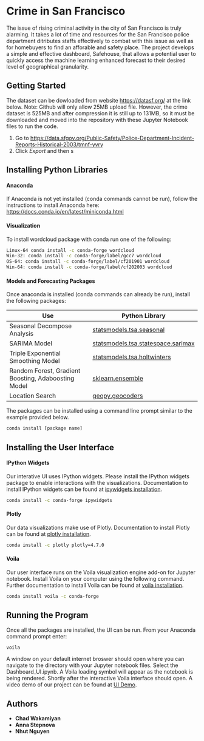 # Crime in San Francisco

The issue of rising criminal activity in the city of San Francisco is truly alarming. It takes a lot of time and resources for the San Francisco police department ditributes staffs effectively to combat with this issue as well as for homebuyers to find an afforable and safety place. The project develops a simple and effective dashboard, Safehouse, that allows a potential user to quickly access the machine learning enhanced forecast to their desired level of geographical granularity.

## Getting Started

The dataset can be dowloaded from website https://datasf.org/ at the link below. Note: Github will only allow 25MB upload file. However, the crime dataset is 525MB and after compression it is still up to 131MB, so it must be downloaded and moved into the repository with these Jupyter Notebook files to run the code. 
1. Go to https://data.sfgov.org/Public-Safety/Police-Department-Incident-Reports-Historical-2003/tmnf-yvry
2. Click <i>Export</i> and then s

## Installing Python Libraries
#### Anaconda
If Anaconda is not yet installed (conda commands cannot be run), follow the instructions to install Anaconda here: https://docs.conda.io/en/latest/miniconda.html

#### Visualization
To install wordcloud package with conda run one of the following:
```sh
Linux-64 conda install -c conda-forge wordcloud
Win-32: conda install -c conda-forge/label/gcc7 wordcloud
OS-64: conda install -c conda-forge/label/cf201901 wordcloud
Win-64: conda install -c conda-forge/label/cf202003 wordcloud
```
#### Models and Forecasting Packages
Once anaconda is installed (conda commands can already be run), install the following packages:


| Use | Python Library |
| ------ | ------ |
| Seasonal Decompose Analysis | [statsmodels.tsa.seasonal] |
| SARIMA Model | [statsmodels.tsa.statespace.sarimax] |
| Triple Exponential Smoothing Model | [statsmodels.tsa.holtwinters] |
|  Random Forest, Gradient Boosting, Adaboosting Model | [sklearn.ensemble] |
|  Location Search | [geopy.geocoders] |

The packages can  be installed using a command line prompt similar to the example provided below.
```sh
conda install [package name]
```

## Installing the User Interface
#### IPython Widgets
Our interative UI uses IPython widgets. Please install the IPython widgets package to enable interactions with the visualizations. Documentation to install IPython widgets can be found at [ipywidgets installation].

```sh
conda install -c conda-forge ipywidgets
```

#### Plotly
Our data visualizations make use of Plotly. Documentation to install Plotly can be found at [plotly installation].
```sh
conda install -c plotly plotly=4.7.0
```

#### Voila
Our user interface runs on the Voila visualization engine add-on for Jupyter notebook. Install Voila on your computer using the following command. Further documentation to install Voila can be found at [voila installation].
```sh
conda install voila -c conda-forge
```

## Running the Program
Once all the packages are installed, the UI can be run. From your Anaconda command prompt enter:
```sh
voila
```
A window on your default internet broswer should open where you can navigate to the directory with your Jupyter notebook files. Select the Dashboard_UI.ipynb. A Voila loading symbol will appear as the notebook is being rendered. Shortly after the interactive Voila interface should open. A video demo of our project can be found at [UI Demo].

[ipywidgets installation]: <https://ipywidgets.readthedocs.io/en/latest/user_install.html>
[plotly installation]: <https://plotly.com/python/getting-started/?utm_source=mailchimp-jan-2015&utm_medium=email&utm_campaign=generalemail-jan2015&utm_term=bubble-chart>
[voila installation]: <https://blog.jupyter.org/and-voil%C3%A0-f6a2c08a4a93>
[statsmodels.tsa.seasonal]: <https://www.statsmodels.org/stable/generated/statsmodels.tsa.seasonal.seasonal_decompose.html>
[statsmodels.tsa.statespace.sarimax]: <https://www.statsmodels.org/dev/generated/statsmodels.tsa.statespace.sarimax.SARIMAX.html>
[statsmodels.tsa.holtwinters]: <https://www.statsmodels.org/stable/generated/statsmodels.tsa.holtwinters.ExponentialSmoothing.html>
[sklearn.ensemble]: <https://scikit-learn.org/stable/modules/ensemble.html>
[geopy.geocoders]: <https://geopy.readthedocs.io/en/stable/>
[UI Demo]: <https://www.youtube.com/watch?v=i-V_IjnNgLA>

## Authors
* **Chad Wakamiyan**
* **Anna Stepnova**
* **Nhut Nguyen**
